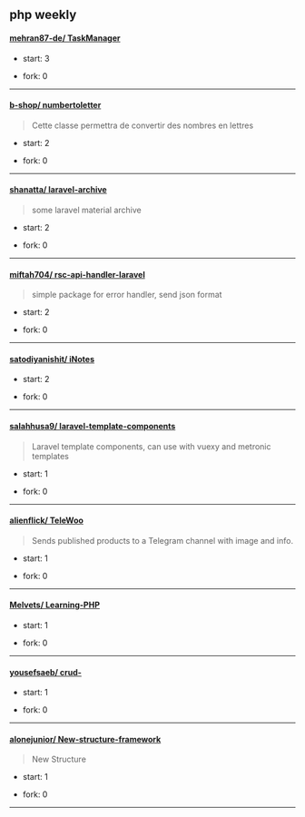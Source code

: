 ## php weekly

#### [mehran87-de/ TaskManager](https://github.com/mehran87-de/TaskManager)
>  
+ start: 3
+ fork: 0
---
#### [b-shop/ numbertoletter](https://github.com/b-shop/numbertoletter)
>  Cette classe permettra de convertir des nombres en lettres
+ start: 2
+ fork: 0
---
#### [shanatta/ laravel-archive](https://github.com/shanatta/laravel-archive)
>  some laravel material archive
+ start: 2
+ fork: 0
---
#### [miftah704/ rsc-api-handler-laravel](https://github.com/miftah704/rsc-api-handler-laravel)
>  simple package for error handler, send json format
+ start: 2
+ fork: 0
---
#### [satodiyanishit/ iNotes](https://github.com/satodiyanishit/iNotes)
>  
+ start: 2
+ fork: 0
---
#### [salahhusa9/ laravel-template-components](https://github.com/salahhusa9/laravel-template-components)
>  Laravel template components, can use with vuexy and metronic templates
+ start: 1
+ fork: 0
---
#### [alienflick/ TeleWoo](https://github.com/alienflick/TeleWoo)
>  Sends published products to a Telegram channel with image and info.
+ start: 1
+ fork: 0
---
#### [Melvets/ Learning-PHP](https://github.com/Melvets/Learning-PHP)
>  
+ start: 1
+ fork: 0
---
#### [yousefsaeb/ crud-](https://github.com/yousefsaeb/crud-)
>  
+ start: 1
+ fork: 0
---
#### [alonejunior/ New-structure-framework](https://github.com/alonejunior/New-structure-framework)
>  New Structure
+ start: 1
+ fork: 0
---